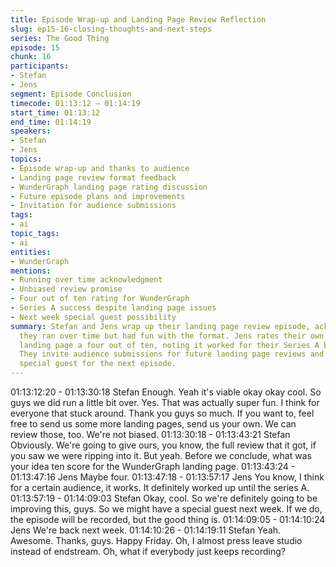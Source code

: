 ```yaml
---
title: Episode Wrap-up and Landing Page Review Reflection
slug: ep15-16-closing-thoughts-and-next-steps
series: The Good Thing
episode: 15
chunk: 16
participants:
- Stefan
- Jens
segment: Episode Conclusion
timecode: 01:13:12 – 01:14:19
start_time: 01:13:12
end_time: 01:14:19
speakers:
- Stefan
- Jens
topics:
- Episode wrap-up and thanks to audience
- Landing page review format feedback
- WunderGraph landing page rating discussion
- Future episode plans and improvements
- Invitation for audience submissions
tags:
- ai
topic_tags:
- ai
entities:
- WunderGraph
mentions:
- Running over time acknowledgment
- Unbiased review promise
- Four out of ten rating for WunderGraph
- Series A success despite landing page issues
- Next week special guest possibility
summary: Stefan and Jens wrap up their landing page review episode, acknowledging
  they ran over time but had fun with the format. Jens rates their own WunderGraph
  landing page a four out of ten, noting it worked for their Series A but needs improvement.
  They invite audience submissions for future landing page reviews and tease a potential
  special guest for the next episode.
---
```


01:13:12:20 - 01:13:30:18
Stefan
Enough. Yeah it's viable okay okay cool. So guys we did run a little bit over. Yes. That was
actually super fun. I think for everyone that stuck around. Thank you guys so much. If you want
to, feel free to send us some more landing pages, send us your own. We can review those, too.
We're not biased.
01:13:30:18 - 01:13:43:21
Stefan
Obviously. We're going to give ours, you know, the full review that it got, if you saw we were
ripping into it. But yeah. Before we conclude, what was your idea ten score for the
WunderGraph landing page.
01:13:43:24 - 01:13:47:16
Jens
Maybe four.
01:13:47:18 - 01:13:57:17
Jens
You know, I think for a certain audience, it works. It definitely worked up until the series A.
01:13:57:19 - 01:14:09:03
Stefan
Okay, cool. So we're definitely going to be improving this, guys. So we might have a special
guest next week. If we do, the episode will be recorded, but the good thing is.
01:14:09:05 - 01:14:10:24
Jens
We're back next week.
01:14:10:26 - 01:14:19:11
Stefan
Yeah. Awesome. Thanks, guys. Happy Friday. Oh, I almost press leave studio instead of
endstream. Oh, what if everybody just keeps recording?